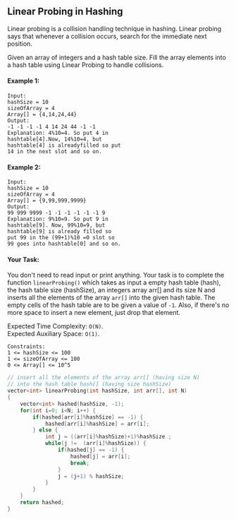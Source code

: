 ## Linear Probing in Hashing

Linear probing is a collision handling technique in hashing. Linear probing says that whenever a collision occurs, search for the immediate next position.

Given an array of integers and a hash table size. Fill the array elements into a hash table using Linear Probing to handle collisions.

#### Example 1:

```
Input:
hashSize = 10
sizeOfArray = 4
Array[] = {4,14,24,44}
Output:
-1 -1 -1 -1 4 14 24 44 -1 -1
Explanation: 4%10=4. So put 4 in
hashtable[4].Now, 14%10=4, but
hashtable[4] is alreadyfilled so put
14 in the next slot and so on.
```

#### Example 2:

```
Input:
hashSize = 10
sizeOfArray = 4
Array[] = {9,99,999,9999}
Output:
99 999 9999 -1 -1 -1 -1 -1 -1 9
Explanation: 9%10=9. So put 9 in
hashtable[9]. Now, 99%10=9, but
hashtable[9] is already filled so
put 99 in the (99+1)%10 =0 slot so
99 goes into hashtable[0] and so on.
```

#### Your Task:

You don't need to read input or print anything. Your task is to complete the function `linearProbing()` which takes as input a empty hash table (hash), the hash table size (hashSize), an integers array arr[] and its size N and inserts all the elements of the array `arr[]` into the given hash table. The empty cells of the hash table are to be given a value of `-1`. Also, if there's no more space to insert a new element, just drop that element.

Expected Time Complexity: `O(N)`.  
Expected Auxiliary Space: `O(1)`.

```
Constraints:
1 <= hashSize <= 100
1 <= sizeOfArray <= 100
0 <= Array[] <= 10^5
```

```c++
// insert all the elements of the array arr[] (having size N)
// into the hash table hash[] (having size hashSize)
vector<int> linearProbing(int hashSize, int arr[], int N)
{
    vector<int> hashed(hashSize, -1);
    for(int i=0; i<N; i++) {
        if(hashed[arr[i]%hashSize] == -1) {
            hashed[arr[i]%hashSize] = arr[i];
        } else {
            int j = ((arr[i]%hashSize)+1)%hashSize ;
            while(j !=  (arr[i]%hashSize)) {
                if(hashed[j] == -1) {
                    hashed[j] = arr[i];
                    break;
                }
                j = (j+1) % hashSize;
            }
        }
    }
    return hashed;
}
```
